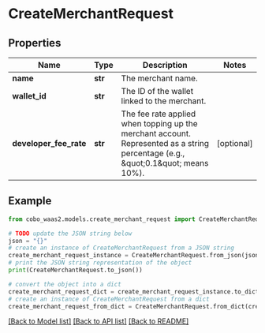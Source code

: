 # CreateMerchantRequest


## Properties

Name | Type | Description | Notes
------------ | ------------- | ------------- | -------------
**name** | **str** | The merchant name. | 
**wallet_id** | **str** | The ID of the wallet linked to the merchant. | 
**developer_fee_rate** | **str** | The fee rate applied when topping up the merchant account. Represented as a string percentage (e.g., \&quot;0.1\&quot; means 10%). | [optional] 

## Example

```python
from cobo_waas2.models.create_merchant_request import CreateMerchantRequest

# TODO update the JSON string below
json = "{}"
# create an instance of CreateMerchantRequest from a JSON string
create_merchant_request_instance = CreateMerchantRequest.from_json(json)
# print the JSON string representation of the object
print(CreateMerchantRequest.to_json())

# convert the object into a dict
create_merchant_request_dict = create_merchant_request_instance.to_dict()
# create an instance of CreateMerchantRequest from a dict
create_merchant_request_from_dict = CreateMerchantRequest.from_dict(create_merchant_request_dict)
```
[[Back to Model list]](../README.md#documentation-for-models) [[Back to API list]](../README.md#documentation-for-api-endpoints) [[Back to README]](../README.md)


